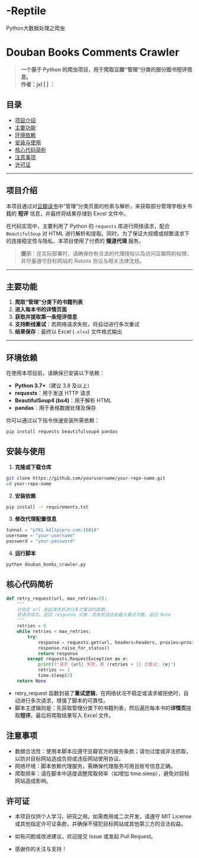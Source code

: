 # -Reptile
Python大数据处理之爬虫
# Douban Books Comments Crawler

> **一个基于 Python 的爬虫项目，用于爬取豆瓣“管理”分类的部分图书短评信息。**  
> **作者：jxl | | ：**

## 目录
- [项目介绍](#项目介绍)
- [主要功能](#主要功能)
- [环境依赖](#环境依赖)
- [安装与使用](#安装与使用)
- [核心代码简析](#核心代码简析)
- [注意事项](#注意事项)
- [许可证](#许可证)

---

## 项目介绍
本项目通过对[豆瓣读书](https://book.douban.com/)中“管理”分类页面的检索与解析，来获取部分管理学相关书籍的 **短评** 信息，并最终将结果存储到 Excel 文件中。

在代码实现中，主要利用了 Python 的 `requests` 库进行网络请求，配合 `BeautifulSoup` 对 HTML 进行解析和提取。同时，为了保证大规模或频繁请求下的连接稳定性与隐私，本项目使用了付费的 **隧道代理** 服务。

> **提示**：在实际部署时，请确保你有合法的代理授权以及访问豆瓣网的权限，并尽量遵守目标网站的 Robots 协议与相关法律法规。

---

## 主要功能
1. **爬取“管理”分类下的书籍列表**  
2. **进入每本书的详情页面**  
3. **获取并提取第一条短评信息**  
4. **支持断线重试**：若网络请求失败，将自动进行多次重试  
5. **结果保存**：最终以 Excel (`.xlsx`) 文件格式输出

---

## 环境依赖
在使用本项目前，请确保已安装以下依赖：
- **Python 3.7+**（建议 3.8 及以上）
- **requests**：用于发送 HTTP 请求
- **BeautifulSoup4 (bs4)**：用于解析 HTML
- **pandas**：用于表格数据处理及保存

你可以通过以下指令快速安装所需依赖：
```bash
pip install requests beautifulsoup4 pandas
```
## 安装与使用
1. **克隆或下载仓库**
```bash
git clone https://github.com/yourusername/your-repo-name.git
cd your-repo-name
```
2. **安装依赖**
```bash
pip install -r requirements.txt
```
3. **修改代理配置信息**
```python
tunnel = "p761.kdltpspro.com:15818"
username = "your-username"
password = "your-password"
```
4. **运行脚本**
```python
python douban_books_crawler.py
```
## 核心代码简析
```python
def retry_request(url, max_retries=5):
    """
    对指定 url 发起请求并进行多次重试的函数。
    若请求成功，返回 response 对象；若失败且达到最大重试次数，返回 None
    """
    retries = 0
    while retries < max_retries:
        try:
            response = requests.get(url, headers=headers, proxies=proxies)
            response.raise_for_status()
            return response
        except requests.RequestException as e:
            print(f"请求 {url} 失败，第 {retries + 1} 次重试: {e}")
            retries += 1
            time.sleep(2)
    return None
```
- retry_request 函数封装了**重试逻辑**，在网络状况不稳定或请求被拒绝时，自动进行多次请求，增强了脚本的可靠性。
- 脚本主逻辑则是：先获取管理分类下的书籍列表，然后遍历每本书的**详情页**提取**短评**。最后将爬取结果写入 Excel 文件。
## 注意事项
- 数据合法性：使用本脚本应遵守豆瓣官方的服务条款；请勿过度或非法抓取，以防对目标网站造成负担或违反网站使用协议。
- 网络环境：脚本依赖代理服务，需确保代理服务可用且账号信息正确。
- 爬取频率：请在脚本中适度调整爬取频率（如增加 time.sleep），避免对目标网站造成影响。
## 许可证
- 本项目仅供个人学习、研究之用。如需商用或二次开发，请遵守 MIT License 或其他指定许可证条款，并确保不侵犯目标网站或其他第三方的合法权益。

- 如有问题或改进建议，欢迎提交 Issue 或发起 Pull Request。
- 感谢你的关注与支持！
